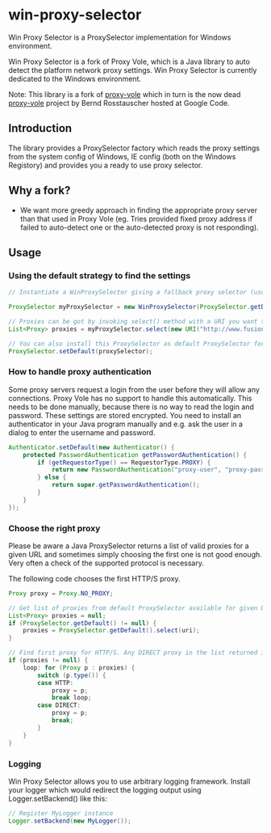 # win-proxy-selector
Win Proxy Selector is a ProxySelector implementation for Windows environment.

Win Proxy Selector is a fork of Proxy Vole, which is a Java library to auto detect the platform network proxy settings.
Win Proxy Selector is currently dedicated to the Windows environment.

Note: This library is a fork of [proxy-vole](https://github.com/MarkusBernhardt/proxy-vole/) which in turn is the now dead [proxy-vole](https://code.google.com/p/proxy-vole/) project by Bernd Rosstauscher hosted at Google Code.

## Introduction
The library provides a ProxySelector factory which reads the proxy settings from the system config of Windows, IE config (both on the Windows Registory) and provides you a ready to use proxy selector.

## Why a fork?
* We want more greedy approach in finding the appropriate proxy server than that used in Proxy Vole (eg. Tries provided fixed proxy address if failed to auto-detect one or the auto-detected proxy is not responding).

## Usage

### Using the default strategy to find the settings
```Java
// Instantiate a WinProxySelector giving a fallback proxy selector (usually the system's default proxy selector).

ProxySelector myProxySelector = new WinProxySelector(ProxySelector.getDefault());

// Proxies can be got by invoking select() method with a URI you want to connect to.
List<Proxy> proxies = myProxySelector.select(new URI("http://www.fusions.co.jp"));

// You can also install this ProxySelector as default ProxySelector for all connections.
ProxySelector.setDefault(proxySelector);
```

### How to handle proxy authentication
Some proxy servers request a login from the user before they will allow any connections. Proxy Vole 
has no support to handle this automatically. This needs to be done manually, because there is no way to read 
the login and password. These settings are stored encrypted. You need to install an authenticator in your Java
program manually and e.g. ask the user in a dialog to enter the username and password.
```Java
Authenticator.setDefault(new Authenticator() {
    protected PasswordAuthentication getPasswordAuthentication() {
        if (getRequestorType() == RequestorType.PROXY) {
            return new PasswordAuthentication("proxy-user", "proxy-password".toCharArray());
        } else { 
            return super.getPasswordAuthentication();
        }
    }               
});
```

### Choose the right proxy
Please be aware a Java ProxySelector returns a list of valid proxies for a given URL and sometimes simply 
choosing the first one is not good enough. Very often a check of the supported protocol is necessary.

The following code chooses the first HTTP/S proxy.
```Java
Proxy proxy = Proxy.NO_PROXY;

// Get list of proxies from default ProxySelector available for given URL
List<Proxy> proxies = null;
if (ProxySelector.getDefault() != null) {
    proxies = ProxySelector.getDefault().select(uri);
}

// Find first proxy for HTTP/S. Any DIRECT proxy in the list returned is only second choice
if (proxies != null) {
    loop: for (Proxy p : proxies) {
        switch (p.type()) {
        case HTTP:
            proxy = p;
            break loop;
        case DIRECT:
            proxy = p;
            break;
        }
    }
}
```

### Logging
Win Proxy Selector allows you to use arbitrary logging framework.
Install your logger which would redirect the logging output using Logger.setBackend() like this:
```Java
// Register MyLogger instance 
Logger.setBackend(new MyLogger());
```


